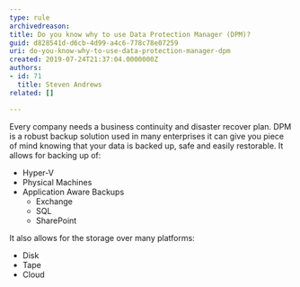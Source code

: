 ```yaml
---
type: rule
archivedreason: 
title: Do you know why to use Data Protection Manager (DPM)?
guid: d828541d-d6cb-4d99-a4c6-778c78e07259
uri: do-you-know-why-to-use-data-protection-manager-dpm
created: 2019-07-24T21:37:04.0000000Z
authors:
- id: 71
  title: Steven Andrews
related: []

---
```


Every company needs a business continuity and disaster recover plan. DPM is a robust backup solution used in many enterprises it can give you piece of mind knowing that your data is backed up, safe and easily restorable. It allows for backing up of:

<!--endintro-->

* Hyper-V
* Physical Machines
* Application Aware Backups
    * Exchange
    * SQL
    * SharePoint


It also allows for the storage over many platforms:

* Disk
* Tape
* Cloud
